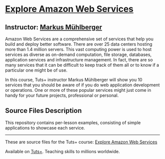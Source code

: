 # [Explore Amazon Web Services][published url]
## Instructor: [Markus Mühlberger][instructor url]


Amazon Web Services are a comprehensive set of services that help you build and deploy better software. There are over 25 data centers hosting more than 1.4 million servers. This vast computing power is used to host services as diverse as on-demand computation, file storage, databases, application services and infrastructure management. In fact, there are so many services that it can be difficult to keep track of them all or to know if a particular one might be of use.

In this course, Tuts+ instructor Markus Mühlberger will show you 10 services that you should be aware of if you do web application development or operations. One or more of these popular services might just come in handy for your future projects, professional or personal.


## Source Files Description


This repository contains per-lesson examples, consisting of simple applications to showcase each service.


------

These are source files for the Tuts+ course: [Explore Amazon Web Services][published url]

Available on [Tuts+](https://tutsplus.com). Teaching skills to millions worldwide.

[published url]: https://code.tutsplus.com/courses/explore-amazon-web-services
[instructor url]: https://tutsplus.com/authors/markus-muehlberger
